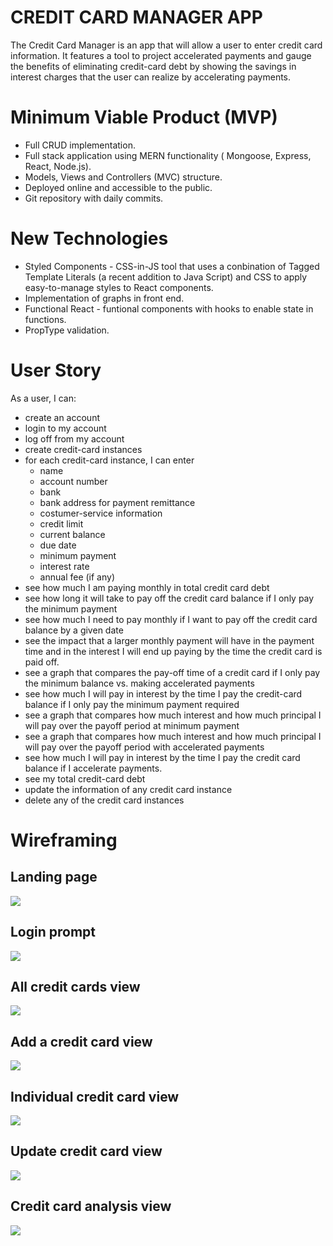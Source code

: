 # CREDIT CARD MANAGER APP
The Credit Card Manager is an app that will allow a user to enter credit card information. It features a tool to project accelerated payments and gauge the benefits of eliminating credit-card debt by showing the savings in interest charges that the user can realize by accelerating payments.

# Minimum Viable Product (MVP)
- Full CRUD implementation.
- Full stack application using MERN functionality ( Mongoose, Express, React, Node.js).
- Models, Views and Controllers (MVC) structure.
- Deployed online and accessible to the public.
- Git repository with daily commits.

# New Technologies
- Styled Components - CSS-in-JS tool that uses a conbination of Tagged Template Literals (a recent addition to Java Script) and CSS to apply easy-to-manage styles to React components.
- Implementation of graphs in front end.
- Functional React - funtional components with hooks to enable state in functions.
- PropType validation.

# User Story
As a user, I can:
- create an account
- login to my account
- log off from my account
- create credit-card instances 
- for each credit-card instance, I can enter 
    - name
    - account number
    - bank
    - bank address for payment remittance 
    - costumer-service information
    - credit limit
    - current balance
    - due date
    - minimum payment
    - interest rate
    - annual fee (if any)
- see how much I am paying monthly in total credit card debt
- see how long it will take to pay off the credit card balance if I only pay the minimum payment
- see how much I need to pay monthly if I want to pay off the credit card balance by a given date
- see the impact that a larger monthly payment will have in the payment time and in the interest I will end up paying by the time the credit card is paid off.
- see a graph that compares the pay-off time of a credit card if I only pay the minimum balance vs. making accelerated payments
- see how much I will pay in interest by the time I pay the credit-card balance if I only pay the minimum payment required
- see a graph that compares how much interest and how much principal I will pay over the payoff period at minimum payment
- see a graph that compares how much interest and how much principal I will pay over the payoff period with accelerated payments
- see how much I will pay in interest by the time I pay the credit card balance if I accelerate payments.
- see my total credit-card debt
- update the information of any credit card instance	
- delete any of the credit card instances

# Wireframing

## Landing page

![](./assets/images/ccm-landing.png)

## Login prompt

![](./assets/images/ccm-login.png)

## All credit cards view

![](./assets/images/ccm-allcc.png)

## Add a credit card view

![](./assets/images/ccm-addcc.png)

## Individual credit card view

![](./assets/images/ccm-ccview.png)

## Update credit card view

![](./assets/images/ccm-update.png)

## Credit card analysis view

![](./assets/images/ccm-analysis.png)